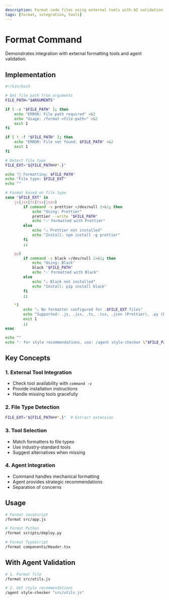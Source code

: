 ```yaml
---
description: Format code files using external tools with AI validation
tags: [format, integration, tools]
---
```


# Format Command

Demonstrates integration with external formatting tools and agent validation.

## Implementation

```bash
#!/bin/bash

# Get file path from arguments
FILE_PATH="$ARGUMENTS"

if [ -z "$FILE_PATH" ]; then
    echo "ERROR: File path required" >&2
    echo "Usage: /format <file-path>" >&2
    exit 1
fi

if [ ! -f "$FILE_PATH" ]; then
    echo "ERROR: File not found: $FILE_PATH" >&2
    exit 1
fi

# Detect file type
FILE_EXT="${FILE_PATH##*.}"

echo "🎨 Formatting: $FILE_PATH"
echo "File type: $FILE_EXT"
echo ""

# Format based on file type
case "$FILE_EXT" in
    js|jsx|ts|tsx|json)
        if command -v prettier >/dev/null 2>&1; then
            echo "Using: Prettier"
            prettier --write "$FILE_PATH"
            echo "✅ Formatted with Prettier"
        else
            echo "⚠️ Prettier not installed"
            echo "Install: npm install -g prettier"
        fi
        ;;

    py)
        if command -v black >/dev/null 2>&1; then
            echo "Using: Black"
            black "$FILE_PATH"
            echo "✅ Formatted with Black"
        else
            echo "⚠️ Black not installed"
            echo "Install: pip install black"
        fi
        ;;

    *)
        echo "⚠️ No formatter configured for .$FILE_EXT files"
        echo "Supported: .js, .jsx, .ts, .tsx, .json (Prettier), .py (Black)"
        exit 1
        ;;
esac

echo ""
echo "💡 For style recommendations, use: /agent style-checker \"$FILE_PATH\""
```

## Key Concepts

### 1. External Tool Integration
- Check tool availability with `command -v`
- Provide installation instructions
- Handle missing tools gracefully

### 2. File Type Detection
```bash
FILE_EXT="${FILE_PATH##*.}"  # Extract extension
```

### 3. Tool Selection
- Match formatters to file types
- Use industry-standard tools
- Suggest alternatives when missing

### 4. Agent Integration
- Command handles mechanical formatting
- Agent provides strategic recommendations
- Separation of concerns

## Usage

```bash
# Format JavaScript
/format src/app.js

# Format Python
/format scripts/deploy.py

# Format TypeScript
/format components/Header.tsx
```

## With Agent Validation

```bash
# 1. Format file
/format src/utils.js

# 2. Get style recommendations
/agent style-checker "src/utils.js"
```
